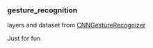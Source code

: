 ### gesture_recognition
layers and dataset from [CNNGestureRecognizer](https://github.com/asingh33/CNNGestureRecognizer)

Just for fun
